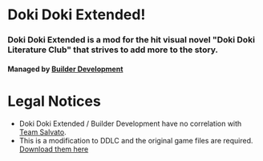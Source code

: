 # Doki Doki Extended!
### Doki Doki Extended is a mod for the hit visual novel "Doki Doki Literature Club" that strives to add more to the story.
#### Managed by [Builder Development](https://builderdevelopment.github.io/bdevweb/)

# Legal Notices
- Doki Doki Extended / Builder Development have no correlation with [Team Salvato](http://teamsalvato.com/).
- This is a modification to DDLC and the original game files are required. [Download them here](https://teamsalvato.itch.io/ddlc)
